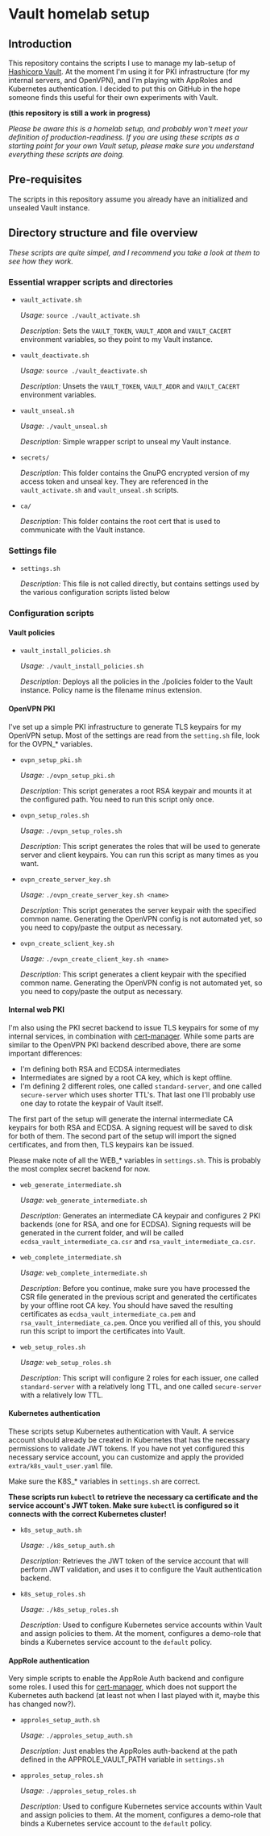 # Vault homelab setup

## Introduction

This repository contains the scripts I use to manage my lab-setup of [Hashicorp Vault](https://www.vaultproject.io). At the moment I'm using it for PKI infrastructure (for my internal servers, and OpenVPN), and I'm playing with AppRoles and Kubernetes authentication. I decided to put this on GitHub in the hope someone finds this useful for their own experiments with Vault.

**(this repository is still a work in progress)**

*Please be aware this is a homelab setup, and probably won't meet your definition of production-readiness. If you are using these scripts as a starting point for your own Vault setup, please make sure you understand everything these scripts are doing.*

## Pre-requisites

The scripts in this repository assume you already have an initialized and unsealed Vault instance. 

## Directory structure and file overview

*These scripts are quite simpel, and I recommend you take a look at them to see how they work.*

### Essential wrapper scripts and directories

* `vault_activate.sh` 

  *Usage:* `source ./vault_activate.sh`

  *Description:* Sets the `VAULT_TOKEN`, `VAULT_ADDR` and `VAULT_CACERT` environment variables, so they point to my Vault instance.


* `vault_deactivate.sh`

  *Usage:* `source ./vault_deactivate.sh`

  *Description:* Unsets the `VAULT_TOKEN`, `VAULT_ADDR` and `VAULT_CACERT` environment variables.


* `vault_unseal.sh`

  *Usage:* `./vault_unseal.sh`

  *Description:* Simple wrapper script to unseal my Vault instance.


* `secrets/`

  *Description:* This folder contains the GnuPG encrypted version of my access token and unseal key. They are referenced in the `vault_activate.sh` and `vault_unseal.sh` scripts.


* `ca/`

  *Description:* This folder contains the root cert that is used to communicate with the Vault instance. 


### Settings file

* `settings.sh`

  *Description:* This file is not called directly, but contains settings used by the various configuration scripts listed below

### Configuration scripts

#### Vault policies

* `vault_install_policies.sh`
  
  *Usage:* `./vault_install_policies.sh`

  *Description:* Deploys all the policies in the ./policies folder to the Vault instance. Policy name is the filename minus extension.

#### OpenVPN PKI

I've set up a simple PKI infrastructure to generate TLS keypairs for my OpenVPN setup. Most of the settings are read from the `setting.sh` file, look for the OVPN_* variables.


* `ovpn_setup_pki.sh`

  *Usage:* `./ovpn_setup_pki.sh`

  *Description:* This script generates a root RSA keypair and mounts it at the configured path. You need to run this script only once.

* `ovpn_setup_roles.sh`

  *Usage:* `./ovpn_setup_roles.sh`

  *Description:* This script generates the roles that will be used to generate server and client keypairs. You can run this script as many times as you want.

* `ovpn_create_server_key.sh`

  *Usage:* `./ovpn_create_server_key.sh <name>`

  *Description:* This script generates the server keypair with the specified common name. Generating the OpenVPN config is not automated yet, so you need to copy/paste the output as necessary.

* `ovpn_create_sclient_key.sh`

  *Usage:* `./ovpn_create_client_key.sh <name>`

  *Description:* This script generates a client keypair with the specified common name. Generating the OpenVPN config is not automated yet, so you need to copy/paste the output as necessary.

#### Internal web PKI

I'm also using the PKI secret backend to issue TLS keypairs for some of my internal services, in combination with [cert-manager](https://github.com/jetstack/cert-manager). While some parts are similar to the OpenVPN PKI backend described above, there are some important differences:

- I'm defining both RSA and ECDSA intermediates
- Intermediates are signed by a root CA key, which is kept offline.
- I'm defining 2 different roles, one called `standard-server`, and one called `secure-server` which uses shorter TTL's. That last one I'll probably use one day to rotate the keypair of Vault itself.

The first part of the setup will generate the internal intermediate CA keypairs for both RSA and ECDSA. A signing request will be saved to disk for both of them. The second part of the setup will import the signed certificates, and from then, TLS keypairs kan be issued.

Please make note of all the WEB_* variables in `settings.sh`. This is probably the most complex secret backend for now.

* `web_generate_intermediate.sh`

  *Usage:* `web_generate_intermediate.sh`

  *Description:* Generates an intermediate CA keypair and configures 2 PKI backends (one for RSA, and one for ECDSA). Signing requests will be generated in the current folder, and will be called `ecdsa_vault_intermediate_ca.csr` and `rsa_vault_intermediate_ca.csr`.

* `web_complete_intermediate.sh`

  *Usage:* `web_complete_intermediate.sh`

  *Description:* Before you continue, make sure you have processed the CSR file generated in the previous script and generated the certificates by your offline root CA key. You should have saved the resulting certificates as `ecdsa_vault_intermediate_ca.pem` and `rsa_vault_intermediate_ca.pem`. Once you verified all of this, you should run this script to import the certificates into Vault.

* `web_setup_roles.sh`

  *Usage:* `web_setup_roles.sh`

  *Description:* This script will configure 2 roles for each issuer, one called `standard-server` with a relatively long TTL, and one called `secure-server` with a relatively low TTL.
 

#### Kubernetes authentication

These scripts setup Kubernetes authentication with Vault. A service account should already be created in Kubernetes that has the necessary permissions to validate JWT tokens. If you have not yet configured this necessary service account, you can customize and apply the provided `extra/k8s_vault_user.yaml` file.

Make sure the K8S_* variables in `settings.sh` are correct.


**These scripts run `kubectl` to retrieve the necessary ca certificate and the service account's JWT token. Make sure `kubectl` is configured so it connects with the correct Kubernetes cluster!**



* `k8s_setup_auth.sh`

  *Usage:* `./k8s_setup_auth.sh`

  *Description:* Retrieves the JWT token of the service account that will perform JWT validation, and uses it to configure the Vault authentication backend.

* `k8s_setup_roles.sh`

  *Usage:* `./k8s_setup_roles.sh`

  *Description:* Used to configure Kubernetes service accounts within Vault and assign policies to them. At the moment, configures a demo-role that binds a Kubernetes service account to the `default` policy.


#### AppRole authentication

Very simple scripts to enable the AppRole Auth backend and configure some roles. I used this for [cert-manager](https://github.com/jetstack/cert-manager), which does not support the Kubernetes auth backend (at least not when I last played with it, maybe this has changed now?).


* `approles_setup_auth.sh`

  *Usage:* `./approles_setup_auth.sh`

  *Description:* Just enables the AppRoles auth-backend at the path defined in the APPROLE_VAULT_PATH variable in `settings.sh`

* `approles_setup_roles.sh`

  *Usage:* `./approles_setup_roles.sh`

  *Description:* Used to configure Kubernetes service accounts within Vault and assign policies to them. At the moment, configures a demo-role that binds a Kubernetes service account to the `default` policy.

